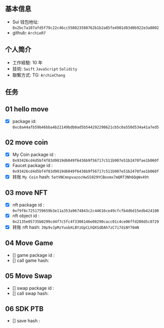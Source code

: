 ## 基本信息

- Sui 钱包地址: `0x2bc7a107afd5f79c22c46cc550823588762b1b2a85fe4981d83d0b922e3a8002`
- github: `ArchieR7`

## 个人简介

- 工作經驗: 10 年
- 技術: `Swift` `JavaScript` `Solidity`
- 聯繫方式: TG: `ArchieChang`

## 任务

## 01 hello move

- [x] package id: `0xc8a44afb59b46bba4b22149bdb0ad5b544292298621cb5c0a550d534a41a7ed5`

## 02 move coin

- [x] My Coin package id : `0x93426cd4d5bf4f83d9819d6049f6436b9f56717c511b907e51b2470fae1b060f`
- [x] Faucet package id : `0x93426cd4d5bf4f83d9819d6049f6436b9f56717c511b907e51b2470fae1b060f`
- [x] 转账 `My Coin` hash: `5etVNCmnpvazocHwSS929YCBoxmx7mQRT3Nh6QqWx49t`

## 03 move NFT

- [x] nft package id : `0xf9f8c7251759659b3e11a353a9674843c2c44616ce49cfcfb4d6d15edb424180`
- [x] nft object id : `0x2135e05735b0299cd4f7c5fc4f3306146e08290cacc01c4ce06ffd200d5c0729`
- [x] 转账 nft hash: `39p9vJpMzYuobXLBYzUpCLhQXSdDAh7zC7i7diNY76mN`

## 04 Move Game

- [] game package id :
- [] call game hash:

## 05 Move Swap

- [] swap package id :
- [] call swap hash:

## 06 SDK PTB

- [] save hash :
